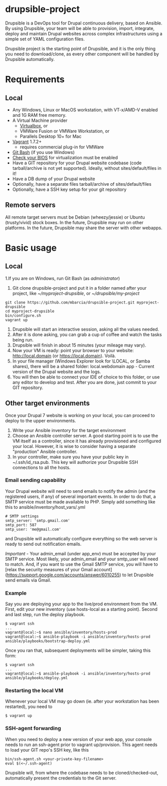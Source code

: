 # drupsible-project
Drupsible is a DevOps tool for Drupal continuous delivery, based on Ansible. By using Drupsible, your team will be able to provision, import, integrate, deploy and maintain Drupal websites across complex infrastructures using a simple set of YAML configuration files.

Drupsible project is the starting point of Drupsible, and it is the only thing you need to download/clone, as every other component will be handled by Drupsible automatically.

# Requirements
## Local
* Any Windows, Linux or MacOS workstation, with VT-x/AMD-V enabled and 1G RAM free memory.
* A Virtual Machine provider
  * [Virtualbox](https://www.virtualbox.org/wiki/Downloads), or
  * VMWare Fusion or VMWare Workstation, or 
  * Parallels Desktop 10+ for Mac
* [Vagrant](http://www.vagrantup.com/downloads) 1.7.2+
  * requires commercial plug-in for VMWare
* [Git Bash](https://git-scm.com/download/win) (if you use Windows)
* [Check your BIOS](http://www.howtogeek.com/213795/how-to-enable-intel-vt-x-in-your-computers-bios-or-uefi-firmware/) for virtualization must be enabled
* Have a GIT repository for your Drupal website codebase (code tarball/archive is not yet supported). Ideally, without sites/default/files in it!
* Have a DB dump of your Drupal website
* Optionally, have a separate files tarball/archive of sites/default/files
* Optionally, have a SSH key setup for your git repository

## Remote servers
All remote target servers must be Debian (wheezy/jessie) or Ubuntu (trusty/vivid) stock boxes.
In the future, Drupsible may run on other platforms.
In the future, Drupsible may share the server with other webapps.

# Basic usage

## Local
1.If you are on Windows, run Git Bash (as _administrator_)
1. Git clone drupsible-project and put it in a folder named after your project, like _~/myproject-drupsible_, or _~/drupsible/my-project_
```
git clone https://github.com/mbarcia/drupsible-project.git myproject-drupsible
cd myproject-drupsible
bin/configure.sh
vagrant up
```
1. Drupsible will start an interactive session, asking all the values needed.
1. After it is done asking, you can grab a cup of coffee and watch the tasks being run. 
1. Drupsible will finish in about 15 minutes (your mileage may vary). 
1. Now your VM is ready: point your browser to your website: http://local.domain (or https://local.domain). Voilà.
1. In your file manager (Windows Explorer look for \\LOCAL, or Samba shares), there will be a shared folder:
local.webdomain app - Current version of the Drupal website and the logs.
1. You will then be able to connect your IDE of choice to this folder, or use any editor to develop and test. After you are done, just commit to your GIT repository.

## Other target environments
Once your Drupal 7 website is working on your local, you can proceed to deploy to the upper environments.

1. Write your Ansible inventory for the target environment
1. Choose an Ansible controller server. A good starting point is to use the VM itself as a controller, since it has already provisioned and configured your local. However, it is wise to consider having a separate "production" Ansible controller.
1. In your controller, make sure you have your public key in ~/.ssh/id_rsa.pub. This key will authorize your Drupsible SSH connections to all the hosts.

### Email sending capability ###
Your Drupal website will need to send emails to notify the admin (and the registered users, if any) of several important events.
In order to do that, a SMTP service must be made available to PHP. Simply add something like this to ansible/inventory/host_vars/<target-server>.yml

```
# SMTP settings
smtp_server: 'smtp.gmail.com'
smtp_port: 587
smtp_user: 'me@gmail.com'
```
and Drupsible will automatically configure everything so the web server is ready to send out notification emails.

*Important* - Your admin_email (under app_env) must be accepted by your SMTP service. Most likely, your admin_email and your smtp_user will need to match.
And, if you want to use the Gmail SMTP service, you will have to [relax the security measures of your Gmail account]
(https://support.google.com/accounts/answer/6010255) to let Drupsible send emails via Gmail.

### Example
Say you are deploying your app to the live/prod environment from the VM. First, edit your new inventory (use hosts-local as a starting point). Second and last step, run the deploy playbook.
```
$ vagrant ssh
...
vagrant@local:~$ nano ansible/inventory/hosts-prod
vagrant@local:~$ ansible-playbook -i ansible/inventory/hosts-prod ansible/playbooks/bootstrap-deploy.yml
```
Once you ran that, subsequent deployments will be simpler, taking this form:
```
$ vagrant ssh
...
vagrant@local:~$ ansible-playbook -i ansible/inventory/hosts-prod ansible/playbooks/deploy.yml
```
### Restarting the local VM ###
Whenever your local VM may go down (ie. after your workstation has been restarted), you need to
```
$ vagrant up
```

### SSH-agent forwarding
When you need to deploy a new version of your web app, your console needs to run an ssh-agent prior to vagrant up/provision. 
This agent needs to load your GIT repo's SSH key, like this
```
bin/ssh-agent.sh <your-private-key-filename>
eval $(<~/.ssh-agent)
```
Drupsible will, from where the codebase needs to be cloned/checked-out, automatically present the credentials to the Git server.
